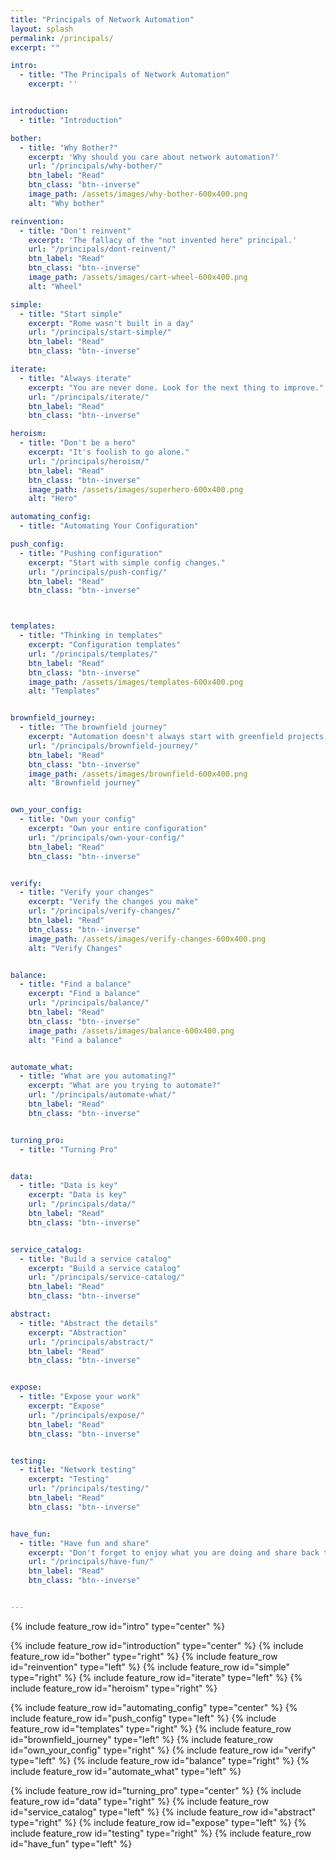 ```yaml
---
title: "Principals of Network Automation"
layout: splash
permalink: /principals/
excerpt: ""

intro:
  - title: "The Principals of Network Automation"
    excerpt: ''


introduction:
  - title: "Introduction"

bother:
  - title: "Why Bother?"
    excerpt: 'Why should you care about network automation?'
    url: "/principals/why-bother/"
    btn_label: "Read"
    btn_class: "btn--inverse"
    image_path: /assets/images/why-bother-600x400.png
    alt: "Why bother"

reinvention:
  - title: "Don't reinvent"
    excerpt: 'The fallacy of the "not invented here" principal.'
    url: "/principals/dont-reinvent/"
    btn_label: "Read"
    btn_class: "btn--inverse"
    image_path: /assets/images/cart-wheel-600x400.png
    alt: "Wheel"

simple:
  - title: "Start simple"
    excerpt: "Rome wasn't built in a day"
    url: "/principals/start-simple/"
    btn_label: "Read"
    btn_class: "btn--inverse"

iterate:
  - title: "Always iterate"
    excerpt: "You are never done. Look for the next thing to improve."
    url: "/principals/iterate/"
    btn_label: "Read"
    btn_class: "btn--inverse"

heroism:
  - title: "Don't be a hero"
    excerpt: "It's foolish to go alone."
    url: "/principals/heroism/"
    btn_label: "Read"
    btn_class: "btn--inverse"
    image_path: /assets/images/superhero-600x400.png
    alt: "Hero"

automating_config:
  - title: "Automating Your Configuration"

push_config:
  - title: "Pushing configuration"
    excerpt: "Start with simple config changes."
    url: "/principals/push-config/"
    btn_label: "Read"
    btn_class: "btn--inverse"



templates:
  - title: "Thinking in templates"
    excerpt: "Configuration templates"
    url: "/principals/templates/"
    btn_label: "Read"
    btn_class: "btn--inverse"
    image_path: /assets/images/templates-600x400.png
    alt: "Templates"


brownfield_journey:
  - title: "The brownfield journey"
    excerpt: "Automation doesn't always start with greenfield projects, how do you automate your current environment?"
    url: "/principals/brownfield-journey/"
    btn_label: "Read"
    btn_class: "btn--inverse"
    image_path: /assets/images/brownfield-600x400.png
    alt: "Brownfield journey"


own_your_config:
  - title: "Own your config"
    excerpt: "Own your entire configuration"
    url: "/principals/own-your-config/"
    btn_label: "Read"
    btn_class: "btn--inverse"


verify:
  - title: "Verify your changes"
    excerpt: "Verify the changes you make"
    url: "/principals/verify-changes/"
    btn_label: "Read"
    btn_class: "btn--inverse"
    image_path: /assets/images/verify-changes-600x400.png
    alt: "Verify Changes"


balance:
  - title: "Find a balance"
    excerpt: "Find a balance"
    url: "/principals/balance/"
    btn_label: "Read"
    btn_class: "btn--inverse"
    image_path: /assets/images/balance-600x400.png
    alt: "Find a balance"


automate_what:
  - title: "What are you automating?"
    excerpt: "What are you trying to automate?"
    url: "/principals/automate-what/"
    btn_label: "Read"
    btn_class: "btn--inverse"


turning_pro:
  - title: "Turning Pro"


data:
  - title: "Data is key"
    excerpt: "Data is key"
    url: "/principals/data/"
    btn_label: "Read"
    btn_class: "btn--inverse"


service_catalog:
  - title: "Build a service catalog"
    excerpt: "Build a service catalog"
    url: "/principals/service-catalog/"
    btn_label: "Read"
    btn_class: "btn--inverse"

abstract:
  - title: "Abstract the details"
    excerpt: "Abstraction"
    url: "/principals/abstract/"
    btn_label: "Read"
    btn_class: "btn--inverse"


expose:
  - title: "Expose your work"
    excerpt: "Expose"
    url: "/principals/expose/"
    btn_label: "Read"
    btn_class: "btn--inverse"


testing:
  - title: "Network testing"
    excerpt: "Testing"
    url: "/principals/testing/"
    btn_label: "Read"
    btn_class: "btn--inverse"


have_fun:
  - title: "Have fun and share"
    excerpt: "Don't forget to enjoy what you are doing and share back to the community."
    url: "/principals/have-fun/"
    btn_label: "Read"
    btn_class: "btn--inverse"


---
```


{% include feature_row id="intro" type="center" %}

{% include feature_row id="introduction" type="center" %}
{% include feature_row id="bother" type="right" %}
{% include feature_row id="reinvention" type="left" %}
{% include feature_row id="simple" type="right" %}
{% include feature_row id="iterate" type="left" %}
{% include feature_row id="heroism" type="right" %}

{% include feature_row id="automating_config" type="center" %}
{% include feature_row id="push_config" type="left" %}
{% include feature_row id="templates" type="right" %}
{% include feature_row id="brownfield_journey" type="left" %}
{% include feature_row id="own_your_config" type="right" %}
{% include feature_row id="verify" type="left" %}
{% include feature_row id="balance" type="right" %}
{% include feature_row id="automate_what" type="left" %}

{% include feature_row id="turning_pro" type="center" %}
{% include feature_row id="data" type="right" %}
{% include feature_row id="service_catalog" type="left" %}
{% include feature_row id="abstract" type="right" %}
{% include feature_row id="expose" type="left" %}
{% include feature_row id="testing" type="right" %}
{% include feature_row id="have_fun" type="left" %}
